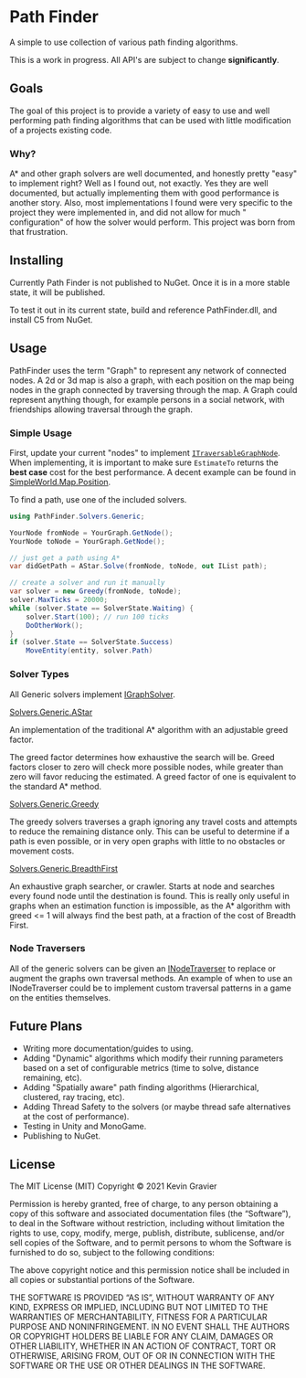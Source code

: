﻿# Path Finder

A simple to use collection of various path finding algorithms.

This is a work in progress. All API's are subject to change **significantly**.

## Goals

The goal of this project is to provide a variety of easy to use and well
performing path finding algorithms that can be used with little modification of
a projects existing code.

### Why?

A* and other graph solvers are well documented, and honestly pretty "easy" to
implement right? Well as I found out, not exactly. Yes they are well documented,
but actually implementing them with good performance is another story. Also,
most implementations I found were very specific to the project they were
implemented in, and did not allow for much "
configuration" of how the solver would perform. This project was born from that
frustration.

## Installing

Currently Path Finder is not published to NuGet. Once it is in a more stable
state, it will be published.

To test it out in its current state, build and reference PathFinder.dll, and
install C5 from NuGet.

## Usage

PathFinder uses the term "Graph" to represent any network of connected nodes. A
2d or 3d map is also a graph, with each position on the map being nodes in the
graph connected by traversing through the map. A Graph could represent anything
though, for example persons in a social network, with friendships allowing
traversal through the graph.

### Simple Usage

First, update your current "nodes" to
implement [`ITraversableGraphNode`](PathFinder/Graphs/ITraversableGraphNode.cs).
When implementing, it is important to make sure `EstimateTo` returns the
**best case** cost for the best performance. A decent example can be found
in [SimpleWorld.Map.Position](Extras/SimpleWorld/Map/Position.cs).

To find a path, use one of the included solvers.

```c#
using PathFinder.Solvers.Generic;

YourNode fromNode = YourGraph.GetNode();
YourNode toNode = YourGraph.GetNode();

// just get a path using A*
var didGetPath = AStar.Solve(fromNode, toNode, out IList path);

// create a solver and run it manually
var solver = new Greedy(fromNode, toNode);
solver.MaxTicks = 20000;
while (solver.State == SolverState.Waiting) {
    solver.Start(100); // run 100 ticks
    DoOtherWork();
}
if (solver.State == SolverState.Success)
    MoveEntity(entity, solver.Path)
```

### Solver Types

All Generic solvers
implement [IGraphSolver](PathFinder/Solvers/Generic/IGraphSolver.cs).

[Solvers.Generic.AStar](PathFinder/Solvers/Generic/AStar.cs)

An implementation of the traditional A* algorithm with an adjustable greed
factor.

The greed factor determines how exhaustive the search will be. Greed factors
closer to zero will check more possible nodes, while greater than zero will
favor reducing the estimated. A greed factor of one is equivalent to the
standard A*
method.

[Solvers.Generic.Greedy](PathFinder/Solvers/Generic/Greedy.cs)

The greedy solvers traverses a graph ignoring any travel costs and attempts to
reduce the remaining distance only. This can be useful to determine if a path is
even possible, or in very open graphs with little to no obstacles or movement
costs.

[Solvers.Generic.BreadthFirst](PathFinder/Solvers/Generic/BreadthFirst.cs)

An exhaustive graph searcher, or crawler. Starts at node and searches every
found node until the destination is found. This is really only useful in graphs
when an estimation function is impossible, as the A* algorithm with greed <= 1
will always find the best path, at a fraction of the cost of Breadth First.

### Node Traversers

All of the generic solvers can be given
an [INodeTraverser](PathFinder/Graphs/INodeTraverser.cs)
to replace or augment the graphs own traversal methods. An example of when to
use an INodeTraverser could be to implement custom traversal patterns in a game
on the entities themselves.

## Future Plans

- Writing more documentation/guides to using.
- Adding "Dynamic" algorithms which modify their running parameters based on a
  set of configurable metrics (time to solve, distance remaining, etc).
- Adding "Spatially aware" path finding algorithms (Hierarchical, clustered, ray
  tracing, etc).
- Adding Thread Safety to the solvers (or maybe thread safe alternatives at the
  cost of performance).
- Testing in Unity and MonoGame.
- Publishing to NuGet.

## License

The MIT License (MIT)
Copyright © 2021 Kevin Gravier

Permission is hereby granted, free of charge, to any person obtaining a copy of
this software and associated documentation files (the “Software”), to deal in
the Software without restriction, including without limitation the rights to
use, copy, modify, merge, publish, distribute, sublicense, and/or sell copies of
the Software, and to permit persons to whom the Software is furnished to do so,
subject to the following conditions:

The above copyright notice and this permission notice shall be included in all
copies or substantial portions of the Software.

THE SOFTWARE IS PROVIDED “AS IS”, WITHOUT WARRANTY OF ANY KIND, EXPRESS OR
IMPLIED, INCLUDING BUT NOT LIMITED TO THE WARRANTIES OF MERCHANTABILITY, FITNESS
FOR A PARTICULAR PURPOSE AND NONINFRINGEMENT. IN NO EVENT SHALL THE AUTHORS OR
COPYRIGHT HOLDERS BE LIABLE FOR ANY CLAIM, DAMAGES OR OTHER LIABILITY, WHETHER
IN AN ACTION OF CONTRACT, TORT OR OTHERWISE, ARISING FROM, OUT OF OR IN
CONNECTION WITH THE SOFTWARE OR THE USE OR OTHER DEALINGS IN THE SOFTWARE.